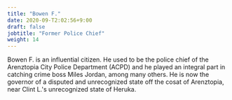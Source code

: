 ```yaml
---
title: "Bowen F."
date: 2020-09-T2:02:56+9:00
draft: false
jobtitle: "Former Police Chief"
weight: 14
---
```


Bowen F. is an influential citizen. He used to be the police chief of the Arenztopia City Police Department (ACPD) and he played an integral part in catching crime boss Miles Jordan, among many others. He is now the governor of a disputed and unrecognized state off the cosat of Arenztopia, near Clint L.'s unrecognized state of Heruka. 
